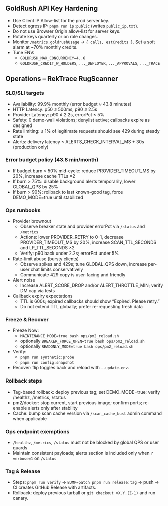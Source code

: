 ## GoldRush API Key Hardening

- Use Client IP Allow-list for the prod server key.
- Detect egress IP: `pnpm run ip:public` (writes `public_ip.txt`).
- Do not use Browser Origin allow-list for server keys.
- Rotate keys quarterly or on role changes.
- Monitor `/metrics.goldrushUsage` → `{ calls, estCredits }`. Set a soft alarm at ~70% monthly credits.
- Tune ENV:
  - `GOLDRUSH_MAX_CONCURRENCY=4..6`
  - `GOLDRUSH_CREDIT_W_HOLDERS`, `..._DEPLOYER`, `..._APPROVALS`, `..._TRACE`
## Operations – RekTrace RugScanner

### SLO/SLI targets
- Availability: 99.9% monthly (error budget ≈ 43.8 minutes)
- HTTP Latency: p50 ≤ 500ms, p90 ≤ 2.5s
- Provider Latency: p90 ≤ 2.2s, errorPct ≤ 5%
- Safety: 0 demo-wall violations; denylist active; callbacks expire as designed
- Rate limiting: ≤ 1% of legitimate requests should see 429 during steady state
- Alerts: delivery latency ≤ ALERTS_CHECK_INTERVAL_MS + 30s (production only)

### Error budget policy (43.8 min/month)
- If budget burn > 50% mid-cycle: reduce PROVIDER_TIMEOUT_MS by 20%, increase cache TTLs ×2
- If burn > 75%: disable background alerts temporarily, lower GLOBAL_QPS by 25%
- If burn > 90%: rollback to last known-good tag, force DEMO_MODE=true until stabilized

### Ops runbooks
- Provider brownout
  - Observe breaker state and provider errorPct via `/status` and `/metrics`
  - Actions: lower PROVIDER_RETRY to 0–1, decrease PROVIDER_TIMEOUT_MS by 20%, increase SCAN_TTL_SECONDS and LP_TTL_SECONDS ×2
  - Verify: p90 back under 2.2s; errorPct under 5%
- Rate-limit abuse (bursty clients)
  - Observe spikes and 429s; tune GLOBAL_QPS down, increase per-user chat limits conservatively
  - Communicate 429 copy is user-facing and friendly
- Alert noise
  - Increase ALERT_SCORE_DROP and/or ALERT_THROTTLE_MIN; verify DM cap via tests
- Callback expiry expectations
  - TTL is 600s; expired callbacks should show “Expired. Please retry.”
  - Do not extend TTL globally; prefer re-requesting fresh data

### Freeze & Recover
- Freeze Now:
  - `MAINTENANCE_MODE=true bash ops/pm2_reload.sh`
  - optionally `BREAKER_FORCE_OPEN=true bash ops/pm2_reload.sh`
  - optionally `READONLY_MODE=true bash ops/pm2_reload.sh`
- Verify:
  - `pnpm run synthetic:probe`
  - `pnpm run config:snapshot`
- Recover: flip toggles back and reload with `--update-env`.

### Rollback steps
- Tag-based rollback: deploy previous tag; set DEMO_MODE=true; verify /healthz, /metrics, /status
- pm2/docker: stop current, start previous image; confirm ports; re-enable alerts only after stability
- Cache: bump scan cache version via `/scan_cache_bust` admin command when applicable

### Ops endpoint exemptions
- `/healthz`, `/metrics`, `/status` must not be blocked by global QPS or user guards
- Maintain consistent payloads; alerts section is included only when `?verbose=1` on `/status`

### Tag & Release
- Steps: `pnpm run verify` → `BUMP=patch pnpm run release:tag` → push → CI creates GitHub Release with artifacts.
- Rollback: deploy previous tarball or `git checkout vX.Y.(Z-1)` and run canary.



